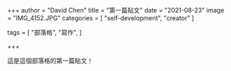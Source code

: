 +++
author = "David Chen"
title = "第一篇貼文"
date = "2021-08-23"
image = "IMG_4152.JPG"
categories = [
    "self-development",
    "creator"
]

tags = [
    "部落格",
    "寫作",
]

+++

這是這個部落格的第一篇貼文！